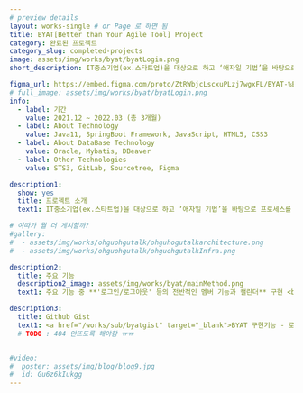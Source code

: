 ```yaml
---
# preview details
layout: works-single # or Page 로 하면 됨
title: BYAT[Better than Your Agile Tool] Project
category: 완료된 프로젝트
category_slug: completed-projects
image: assets/img/works/byat/byatLogin.png  
short_description: IT중소기업(ex.스타트업)을 대상으로 하고 ‘애자일 기법’을 바탕으로 프로세스를 관리해주는 PMS 어플리케이션

figma_url: https://embed.figma.com/proto/ZtRWbjcLscxuPLzj7wgxFL/BYAT-%ED%94%84%EB%A1%9C%ED%86%A0%ED%83%80%EC%9D%B4%ED%95%91?embed_host=notion&kind=proto&node-id=659-65401&page-id=0%3A1&scaling=min-zoom&show-proto-sidebar=1&starting-point-node-id=659%3A65401&embed-host=share 
# full_image: assets/img/works/byat/byatLogin.png
info:
  - label: 기간
    value: 2021.12 ~ 2022.03 (총 3개월)
  - label: About Technology
    value: Java11, SpringBoot Framework, JavaScript, HTML5, CSS3
  - label: About DataBase Technology
    value: Oracle, Mybatis, DBeaver
  - label: Other Technologies
    value: STS3, GitLab, Sourcetree, Figma

description1:
  show: yes
  title: 프로젝트 소개
  text1: IT중소기업(ex.스타트업)을 대상으로 하고 ‘애자일 기법’을 바탕으로 프로세스를 관리해주는 <br/> PMS 어플리케이션

# 여따가 뭘 더 게시할까?
#gallery:
#  - assets/img/works/ohguohgutalk/ohguhogutalkarchitecture.png
#  - assets/img/works/ohguohgutalk/ohguohgutalkInfra.png

description2:
  title: 주요 기능
  description2_image: assets/img/works/byat/mainMethod.png
  text1: 주요 기능 중 **'로그인/로그아웃' 등의 전반적인 멤버 기능과 캘린더** 구현 <br/> <a href="https://sudden-milk-758.notion.site/569697dad03340809dcd1e90ad21547e?pvs=4" target="_blank">구체적인 구현 코드 확인하기</a>

description3:
  title: Github Gist
  text1: <a href="/works/sub/byatgist" target="_blank">BYAT 구현기능 - 로그인 Github gist 확인하기</a>
  # TODO : 404 안뜨도록 해야함 ㅠㅠ


#video:
#  poster: assets/img/blog/blog9.jpg
#  id: Gu6z6kIukgg
---
```


